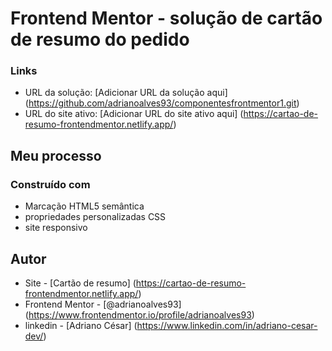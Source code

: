 # Frontend Mentor - solução de cartão de resumo do pedido



### Links

- URL da solução: [Adicionar URL da solução aqui] (https://github.com/adrianoalves93/componentesfrontmentor1.git)
- URL do site ativo: [Adicionar URL do site ativo aqui] (https://cartao-de-resumo-frontendmentor.netlify.app/)

## Meu processo

### Construído com

- Marcação HTML5 semântica
- propriedades personalizadas CSS
- site responsivo

## Autor

- Site - [Cartão de resumo] (https://cartao-de-resumo-frontendmentor.netlify.app/)
- Frontend Mentor - [@adrianoalves93] (https://www.frontendmentor.io/profile/adrianoalves93)
- linkedin - [Adriano César] (https://www.linkedin.com/in/adriano-cesar-dev/)
